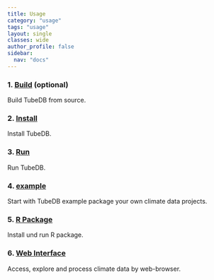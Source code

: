 ```yaml
---
title: Usage
category: "usage"
tags: "usage"
layout: single
classes: wide
author_profile: false
sidebar:
  nav: "docs" 
---
```


### 1. [Build](./build) (optional)

Build TubeDB from source.

### 2. [Install](install)

Install TubeDB.

### 3. [Run](run)

Run TubeDB.

### 4. [example](example)

Start with TubeDB example package your own climate data projects.

### 5. [R Package](rpackage)

Install und run R package.

### 6. [Web Interface](web)

Access, explore and process climate data by web-browser.